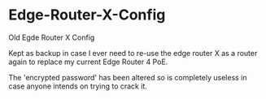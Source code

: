 # Edge-Router-X-Config
Old Egde Router X Config

Kept as backup in case I ever need to re-use the edge router X as a router again to replace my current Edge Router 4 PoE. 

The 'encrypted password' has been altered so is completely useless in case anyone intends on trying to crack it.
